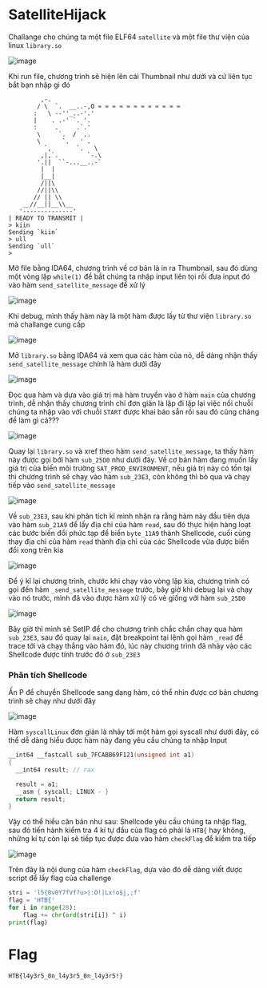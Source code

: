 # SatelliteHijack

Challange cho chúng ta một file ELF64 ``satellite`` và một file thư viện của linux ``library.so`` 

![image](https://github.com/noobmannn/CTF_WriteUp/assets/102444334/53a6a475-0d45-4f35-bccb-45b88faadf12)

Khi run file, chương trình sẽ hiện lên cái Thumbnail như dưới và cứ liên tục bắt bạn nhập gì đó

```
         ,-.
        / \  `.  __..-,O ≈ ≈ ≈ ≈ ≈ ≈ ≈ ≈ ≈ ≈ ≈ ≈
       :   \ --''_..-'.'
       |    . .-' `. '.
       :     .     .`.'
        \     `.  /  ..
        \      `.   ' .
          `,       `.   \
         ,|,`.        `-.\
        '.||  ``-...__..-`
         |  |
         |__|
         /||\
        //||\\
       // || \\
    __//__||__\\__
   '--------------' 
| READY TO TRANSMIT |
> kiin
Sending `kiin`
> ull
Sending `ull`
> 
```

Mở file bằng IDA64, chương trình về cơ bản là in ra Thumbnail, sau đó dùng một vòng lặp ``while(1)`` để bắt chúng ta nhập input liên tọi rồi đưa input đó vào hàm ``send_satellite_message`` để xử lý

![image](https://github.com/noobmannn/CTF_WriteUp/assets/102444334/d51c86c6-3f4e-4acb-8834-82f90d167778)

Khi debug, mình thấy hàm này là một hàm được lấy từ thư viện ``library.so`` mà challange cung cấp

![image](https://github.com/noobmannn/CTF_WriteUp/assets/102444334/f6ef13d4-23d2-4747-b5b3-4e72adf2d0fe)

Mở ``library.so`` bằng IDA64 và xem qua các hàm của nó, dễ dàng nhận thấy ``send_satellite_message`` chính là hàm dưới đây

![image](https://github.com/noobmannn/CTF_WriteUp/assets/102444334/73601a1c-1c11-4af2-9b47-069953f20432)

Đọc qua hàm và dựa vào giá trị mà hàm truyền vào ở hàm ``main`` của chương trình, dễ nhận thấy chương trình chỉ đơn giản là lặp đi lặp lại việc nối chuỗi chúng ta nhập vào với chuỗi ``START`` được khai báo sẵn rồi sau đó cũng chảng để làm gì cả???

![image](https://github.com/noobmannn/CTF_WriteUp/assets/102444334/93bba2e0-180c-4917-bf61-35bf777a23a8)

Quay lại ``library.so`` và xref theo hàm ``send_satellite_message``, ta thấy hàm này được gọi bới hàm ``sub_25D0`` như dưới đây. Về cơ bản hàm đang muốn lấy giá trị của biến môi trường ``SAT_PROD_ENVIRONMENT``, nếu giá trị này có tồn tại thì chương trình sẽ chạy vào hàm ``sub_23E3``, còn không thì bỏ qua và chạy tiếp vào ``send_satellite_message``

![image](https://github.com/noobmannn/CTF_WriteUp/assets/102444334/2d763367-6317-46c6-9798-983775913e0f)

Về ``sub_23E3``, sau khi phân tích kĩ mình nhận ra rằng hàm này đầu tiên dựa vào hàm ``sub_21A9`` để lấy địa chỉ của hàm ``read``, sau đó thực hiện hàng loạt các bước biến đổi phức tạp để biến ``byte_11A9`` thành Shellcode, cuối cùng thay địa chỉ của hàm ``read`` thành địa chỉ của các Shellcode vừa được biến đổi xong trên kia

![image](https://github.com/noobmannn/CTF_WriteUp/assets/102444334/67c4bf2f-e339-4dd9-adaf-9b47dd4ed2cc)

Để ý kĩ lại chương trình, chước khi chạy vào vòng lặp kia, chương trình có gọi đến hàm ``_send_satellite_message`` trước, bây giờ khi debug lại và chạy vào nó trước, mình đã vào được hàm xử lý có vẻ giống với hàm  ``sub_25D0``

![image](https://github.com/noobmannn/CTF_WriteUp/assets/102444334/765748ea-72f4-42f4-973a-5bde9459d0f3)

Bây giờ thì mình sẽ SetIP để cho chương trình chắc chắn chạy qua hàm ``sub_23E3``, sau đó quay lại ``main``, đặt breakpoint tại lệnh gọi hàm ``_read`` để trace tới và chạy thẳng vào hàm đó, lúc này chương trình đã nhảy vào các Shellcode được tính trước đó ở ``sub_23E3``

### Phân tích Shellcode

Ấn P để chuyển Shellcode sang dạng hàm, có thể nhìn được cơ bản chương trình sẽ chạy như dưới đây

![image](https://github.com/noobmannn/CTF_WriteUp/assets/102444334/185132c8-065b-498b-816f-6bf83292af41)

Hàm ``syscallLinux`` đơn giản là nhảy tới một hàm gọi syscall như dưới đây, có thể dễ dàng hiểu được hàm này đang yêu cầu chúng ta nhập Input

```C
__int64 __fastcall sub_7FCABB69F121(unsigned int a1)
{
  __int64 result; // rax

  result = a1;
  __asm { syscall; LINUX - }
  return result;
}
```

Vậy có thể hiểu căn bản như sau: Shellcode yêu cầu chúng ta nhập flag, sau đó tiến hành kiểm tra 4 kí tự đầu của flag có phải là ``HTB{`` hay không, những kí tự còn lại sẽ tiếp tục được đưa vào hàm ``checkFlag`` để kiểm tra tiếp

![image](https://github.com/noobmannn/CTF_WriteUp/assets/102444334/74e9f655-43bb-4494-a962-678b1d80259f)

Trên đây là nội dung của hàm ``checkFlag``, dựa vào đó dễ dàng viết được script để lấy flag của challenge

```python
stri = 'l5{0v0Y7fVf?u>|:O!|Lx!o$j,;f'
flag = 'HTB{'
for i in range(28):
    flag += chr(ord(stri[i]) ^ i)
print(flag)
```

# Flag

``HTB{l4y3r5_0n_l4y3r5_0n_l4y3r5!}``

